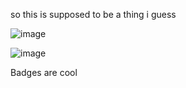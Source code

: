 so this is supposed to be a thing i guess


![image](https://github-readme-stats.vercel.app/api/top-langs/?username=Cynosure-Null&theme=synthwave)

![image](https://github-readme-stats.vercel.app/api?username=Cynosure-Null&theme=synthwave)


Badges are cool
